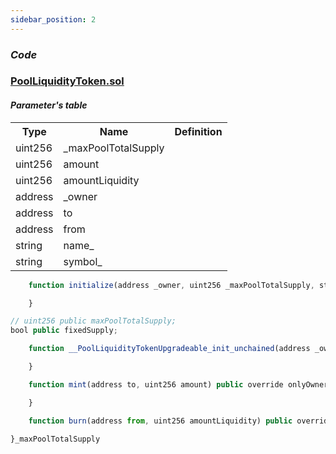 ```yaml
---
sidebar_position: 2
---
```


### *Code*
### [PoolLiquidityToken.sol](https://github.com/dexe-network/dexe-asset-management/blob/js-tests-new-contract-with-pass/contracts/pool/PoolLiquidityTokenUpgradeable.sol)
#### *Parameter's table*
<table class="iksweb">
	<tbody>
		<tr>
			<th>Type</th>
			<th>Name</th>
			<th>Definition</th>
		</tr>
		<tr>
			<td>uint256</td>
			<td>_maxPoolTotalSupply</td>
			<td></td>
		</tr>
		<tr>
			<td>uint256</td>
			<td>amount</td>
			<td></td>
		</tr>
		<tr>
			<td>uint256</td>
			<td>amountLiquidity</td>
			<td></td>
		</tr>
		<tr>
			<td>address</td>
			<td>_owner</td>
			<td></td>
		</tr>
		<tr>
			<td>address</td>
			<td>to</td>
			<td></td>
		</tr>
		<tr>
			<td>address</td>
			<td>from</td>
			<td></td>
		</tr>
		<tr>
			<td>string</td>
			<td>name_</td>
			<td></td>
		</tr>
		<tr>
			<td>string</td>
			<td>symbol_</td>
			<td></td>
		</tr>
	</tbody>
</table>

```jsx title="текст"
    function initialize(address _owner, uint256 _maxPoolTotalSupply, string memory name_, string memory symbol_) public override initializer {

    }
```
```jsx title="текст"
// uint256 public maxPoolTotalSupply;
bool public fixedSupply;
```
```jsx title="текст"
    function __PoolLiquidityTokenUpgradeable_init_unchained(address _owner, uint256 _maxPoolTotalSupply) internal initializer {

    }
```

```jsx title="текст"
    function mint(address to, uint256 amount) public override onlyOwner{

    }
```

```jsx title="текст"
    function burn(address from, uint256 amountLiquidity) public override onlyOwner{

}_maxPoolTotalSupply 
```